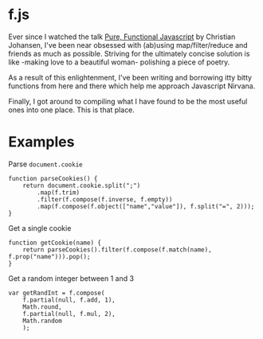 f.js
====

Ever since I watched the talk [Pure, Functional Javascript](https://vimeo.com/49384334) by Christian Johansen, I've been near obsessed with (ab)using map/filter/reduce and friends as much as possible. Striving for the ultimately concise solution is like -making love to a beautiful woman- polishing a piece of poetry.

As a result of this enlightenment, I've been writing and borrowing itty bitty functions from here and there which help me approach Javascript Nirvana.

Finally, I got around to compiling what I have found to be the most useful ones into one place. This is that place.

Examples
========

Parse `document.cookie`

    function parseCookies() {
        return document.cookie.split(";")
            .map(f.trim)
            .filter(f.compose(f.inverse, f.empty))
            .map(f.compose(f.object(["name","value"]), f.split("=", 2)));
    }

Get a single cookie

    function getCookie(name) {
        return parseCookies().filter(f.compose(f.match(name), f.prop("name"))).pop();
    }

Get a random integer between 1 and 3

    var getRandInt = f.compose(
        f.partial(null, f.add, 1),
        Math.round,
        f.partial(null, f.mul, 2),
        Math.random
        );

